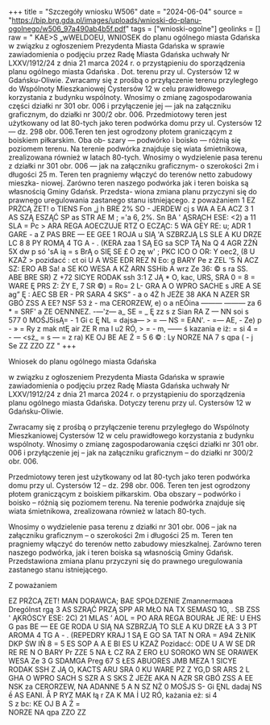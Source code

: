 +++
title = "Szczegóły wniosku W506"
date = "2024-06-04"
source = "https://bip.brg.gda.pl/images/uploads/wnioski-do-planu-ogolnego/w506_97a490ab4b5f.pdf"
tags = ["wnioski-ogolne"]
geolinks = []
raw = " KAE>S  „wWELDOEU, WNIOSEK do planu ogólnego miasta Gdańska w związku z ogłoszeniem Prezydenta Miasta Gdańska w sprawie zawiadomienia o podjęciu przez Radę Miasta Gdańska uchwały Nr LXXV/1912/24 z dnia 21 marca 2024 r. o przystąpieniu do sporządzenia planu ogólnego miasta Gdańska . Dot. terenu przy ul. Cystersów 12 w Gdańsku-Oliwie. Zwracamy się z prośbą o przyłączenie terenu przyległego do Wspólnoty Mieszkaniowej Cystersów 12 w celu prawidłowego korzystania z budynku wspólnoty. Wnosimy o zmianę zagospodarowania części działki nr 301 obr. 006 i przyłączenie jej — jak na załączniku graficznym, do działki nr 300/2 obr. 006. Przedmiotowy teren jest użytkowany od lat 80-tych jako teren podwórka domu przy ul. Cystersów 12 — dz. 298 obr. 006.Teren ten jest ogrodzony płotem graniczącym z boiskiem piłkarskim. Oba ob- szary — podwórko i boisko — różnią się poziomem terenu. Na terenie podwórka znajduje się wiata śmietnikowa, zrealizowana również w latach 80-tych. Wnosimy o wydzielenie pasa terenu z działki nr 301 obr. 006 — jak na załączniku graficznym- o szerokości 2m i długości 25 m. Teren ten pragniemy włączyć do terenów netto zabudowy mieszka- niowej. Zarówno teren naszego podwórka jak i teren boiska są własnością Gminy Gdańsk. Przedsta- wiona zmiana planu przyczyni się do prawnego uregulowania zastanego stanu istniejącego. z poważaniem 1 EZ PRŻCĄ ZET! o TIENS Fon „j h BRE 2% SO - JERDEW cj s WA A EA ACZ 3 1 AS SZĄ ESZĄĆ SP as STR AE M ; ='a 6, 2%. Sn BA ' ĄSRĄCH  ESE: <2) a 11 SLA = Pc > ARA REGA AOECZUJE RTZ O ECZĄC: 5 WA GEY RE: u; ADR 1 GARE -  a Z PAS BRE — EE GEE 1 ROJA u SIĄ 'A SZBRZJĄ LS SLE A KU DRZE LC  8 8 PY ROMĄ 4 TG A - . (KERA zaa 1 SĄ EG sa SCP TĄ Na Q 4 AGR ZŻŃ 5X  dw p só 'sA ią = s BrĄ o SIĘ SE £ O zę w' ; PKC ICO O OR: Y oec2, (8 U KZAŻ > pozidacć : ct oi U A WSE EDR REZ N Eo: g BARY Pe z ZEL '5 Ń ACZ SZ: ERO AB Sa! a SE KO WESA A KŻ ARN SSHib A wrz Ze  36: © s ra SS. ABE BRE SR) Z +72 SICYE RODAK ssh 3:1 Z JĄ * O, kac, URS, SRA 0 = 8 = WARE Ę PRS Z: ŻY E, 7 SR ©) = Ro= 2 L- GRA A O  WPRO SACHE s JRE A SE ag” Ę : AEC SB ER - PR SARA 4 SKS” - a o 4Ż h JEŻE 38 AKA N AZER SR GBÓ ZSS A EE? NSF 53 ż  - ma CERORZEW, e) o a nEÓina ——— ——— za 6 * = SRF' a ZE OENNNEZ. -—'z— a_ SE = _ Ę zz s z Sian RA Z —  NN soi s 577 0 MOŚJ5isĄ= - 1 Gi c Ę NL = dajsa— > = — NS = EAN'. - =— AE, - Ze)  p - » = Ry z mak ntĘ air ZE R ma I u2 RÓ, > = - m, —— ś kazania e iż: = si 4 = - — <sż_ = s — = z ra) KE OJ BE AE Ź = 5 6 © : Ly NORZE NA 7 s qpa ( - j Se ZZ ZZO ZZ "
+++

Wniosek do planu ogólnego miasta Gdańska

w związku z ogłoszeniem Prezydenta Miasta Gdańska w sprawie zawiadomienia o podjęciu przez Radę Miasta Gdańska uchwały Nr LXXV/1912/24 z dnia 21 marca 2024 r. o przystąpieniu do sporządzenia planu ogólnego miasta Gdańska. Dotyczy terenu przy ul. Cystersów 12 w Gdańsku-Oliwie.

Zwracamy się z prośbą o przyłączenie terenu przyległego do Wspólnoty Mieszkaniowej Cystersów 12 w celu prawidłowego korzystania z budynku wspólnoty. Wnosimy o zmianę zagospodarowania części działki nr 301 obr. 006 i przyłączenie jej – jak na załączniku graficznym – do działki nr 300/2 obr. 006.

Przedmiotowy teren jest użytkowany od lat 80-tych jako teren podwórka domu przy ul. Cystersów 12 – dz. 298 obr. 006. Teren ten jest ogrodzony płotem graniczącym z boiskiem piłkarskim. Oba obszary – podwórko i boisko – różnią się poziomem terenu. Na terenie podwórka znajduje się wiata śmietnikowa, zrealizowana również w latach 80-tych.

Wnosimy o wydzielenie pasa terenu z działki nr 301 obr. 006 – jak na załączniku graficznym – o szerokości 2m i długości 25 m. Teren ten pragniemy włączyć do terenów netto zabudowy mieszkalnej. Zarówno teren naszego podwórka, jak i teren boiska są własnością Gminy Gdańsk. Przedstawiona zmiana planu przyczyni się do prawnego uregulowania zastanego stanu istniejącego.

Z poważaniem

EZ PRŻCĄ ZET!
MAN DORAWCA; BAE SPOŁDZENIE Zmannermaœa DregóInst rgą 3
AS SZRĄĆ PRZĄ SPP AR MŁO NA TX SEMASQ 1G, . SB ZSS
' ĄKRÓSCY ESE: 2C) 21 MLAS ’ AOL =
PO ARA REGA BOURAŁ JE RE: U EHS G pas BE — EE GE
RODA U SIĄ NA SZBRZJĄ TO SLE
A KU DRZE ŁA 3 3 PT AROMA 4 TG A -
. (REPEDRY KRAJ 1 SĄ E GO SA  TAT N ORA =
A94 ZŁNIK DKP  ŚW IÑ 8 = 5 ES SOP A A E BI ES
U KZAŻ Pozidacć:  ODE U A W SE DR RE  RE N O BARY
Pr ZZE 5 NA Ł CZ RA Z ERO  ŁU
SOROKO WN SE ORAWEK WESA Ze 3 G SDAMGA Preg 67
S ŁES ABUORES JMB MEZA 1 SICYE RODAK SSH
Z JĄ  O, KACTS ARU SRA 0  KU  WARE PZ Z YG,D SR
ARS 2 L GHA O WPRO SACH S SZR A S SKS
Ż JEŻE AKA N AZR SR GBÓ ZSS A EE NSK
za CERORZEW, 
NA ADANNE 5 A N SZ
NŻ 0 MOŚJS S-
Gi  ĘNL  dadaj  NS 
ề AS 
EANI. Å
P  RYZ MAK
łą r ZA K MA İ U2 RÓ, 
każania eż:  si  4  
S  z bc:
KE OJ  B A Ź =  
NORZE NA 
qpa 
ZZO ZZ



